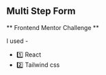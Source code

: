 ## Multi Step Form

** Frontend Mentor Challenge **

I used - 

- :one: React 
- :two: Tailwind css
